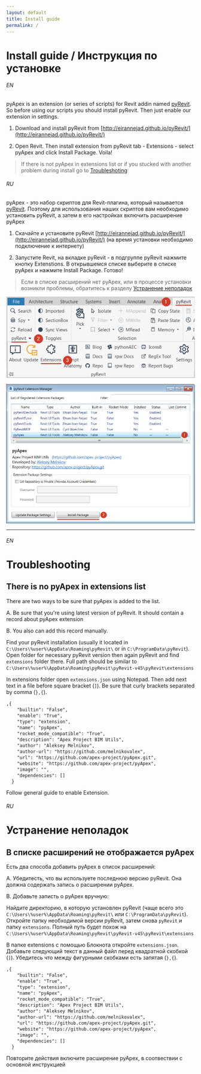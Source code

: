 ```yaml
---
layout: default
title: Install guide
permalink: /
---
```

# Install guide / Инструкция по установке

###### EN

pyApex is an extension (or series of scripts) for Revit addin named [pyRevit](http://eirannejad.github.io/pyRevit/). So before using our scripts you should install pyRevit. Then just enable our extension in settings.

1. Download and install pyRevit from [http://eirannejad.github.io/pyRevit/](http://eirannejad.github.io/pyRevit/)

2. Open Revit. Then install extension from pyRevit tab - Extensions - select pyApex and click Install Package. Voila!

> If there is not pyApex in extensions list or if you stucked with another problem during install go to [Troubleshoting](#troubleshooting)

###### RU

pyApex - это набор скриптов для Revit-плагина, который называется [pyRevit](http://eirannejad.github.io/pyRevit/). Поэтому для использования наших скриптов вам необходимо установить pyRevit, а затем в его настройках включить расширение pyApex

1. Скачайте и установите pyRevit [http://eirannejad.github.io/pyRevit/](http://eirannejad.github.io/pyRevit/) (на время установки необходимо подключение к интернету)

2. Запустите Revit, на вкладке pyRevit - в подгруппе pyRevit нажмите кнопку Extenstions. В открывшемся списке выберите в списке pyApex и нажмите Install Package. Готово!

> Если в списке расширений нет pyApex, или в процессе установки возникли проблемы, обратитесь к разделу [Устранение неполадок](#%D0%A3%D1%81%D1%82%D1%80%D0%B0%D0%BD%D0%B5%D0%BD%D0%B8%D0%B5-%D0%BD%D0%B5%D0%BF%D0%BE%D0%BB%D0%B0%D0%B4%D0%BE%D0%BA)


![Extensions button](https://github.com/apex-project/pyApex/raw/gh-pages/assets/img/pyrevit_extensions_button.png)

![Extensions window](https://github.com/apex-project/pyApex/blob/gh-pages/assets/img/pyrevit_extensions_window.png)

--- 

###### EN

# Troubleshooting

## There is no pyApex in extensions list

There are two ways to be sure that pyApex is added to the list.

A. Be sure that you're using latest version of pyRevit. It should contain a record about pyApex extension

B. You also can add this record manually.

Find your pyRevit installation (usually it located in `C:\Users\%user%\AppData\Roaming\pyRevit\` or in `C:\ProgramData\pyRevit`). Open folder for necessary pyRevit version then again pyRevit and find `extensions` folder there. Full path should be similar to `C:\Users\%user%\AppData\Roaming\pyRevit\pyRevit-v45\pyRevit\extensions`

In extensions folder open `extensions.json` using Notepad. Then add next text in a file before square bracket (`]`). Be sure that curly brackets separated by comma (`},{`).

```
,{
    "builtin": "False",
    "enable": "True",
    "type": "extension",
    "name": "pyApex",
    "rocket_mode_compatible": "True",
    "description": "Apex Project BIM Utils",
    "author": "Aleksey Melnikov",
    "author-url": "https://github.com/melnikovalex",
    "url": "https://github.com/apex-project/pyApex.git",
    "website": "https://github.com/apex-project/pyApex",
    "image": "",
    "dependencies": []
  }
```

Follow general guide to enable Extension.

###### RU

# Устранение неполадок

## В списке расширений не отображается pyApex

Есть два способа добавить pyApex в список расширений:

A. Убедитесть, что вы используете последнюю версию pyRevit. Она должна содержать запись о расширении pyApex.

B. Добавьте записть о pyApex вручную:

Найдите директорию, в которую установлен pyRevit (чаще всего это `C:\Users\%user%\AppData\Roaming\pyRevit\` или `C:\ProgramData\pyRevit`). Откройте папку необходимой версии pyRevit, затем снова `pyRevit` и папку `extensions`. Полный путь будет похож на `C:\Users\%user%\AppData\Roaming\pyRevit\pyRevit-v45\pyRevit\extensions`

В папке extensions с помощью Блокнота откройте `extensions.json`. Добавьте следующий текст в данный файл перед квадратной скобкой (`]`). Убедитесь что между фигурными скобками есть запятая (`},{`).

```
,{
    "builtin": "False",
    "enable": "True",
    "type": "extension",
    "name": "pyApex",
    "rocket_mode_compatible": "True",
    "description": "Apex Project BIM Utils",
    "author": "Aleksey Melnikov",
    "author-url": "https://github.com/melnikovalex",
    "url": "https://github.com/apex-project/pyApex.git",
    "website": "https://github.com/apex-project/pyApex",
    "image": "",
    "dependencies": []
  }
```

Повторите действия включите расширение pyApex, в соотвествии с основной инструкцией
